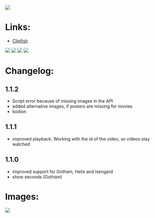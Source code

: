 ![](https://raw.githubusercontent.com/bromix/repository.bromix.storage/master/plugin.video.clipfish.de/icon.png)
# **Links:**

* [Clipfish](www.clipfish.de/)

[![](https://www.paypalobjects.com/en_GB/i/btn/btn_donate_LG.gif)](https://goo.gl/U5oVOj) [![](https://www.paypalobjects.com/en_US/i/btn/btn_donate_LG.gif)](https://goo.gl/15V9TN) [![](https://www.paypalobjects.com/de_DE/i/btn/btn_donate_LG.gif)](https://goo.gl/oEjE9E) [![](https://pledgie.com/campaigns/29261.png?skin_name=chrome)](https://goo.gl/K4RZrZ) 

# **Changelog:**

## **1.1.2**

* Script error because of missing images in the API
* added alternative images, if posters are missing for movies
* kodion

## **1.1.1**

* improved playback. Working with the id of the video, so videos stay watched

## **1.1.0**

* improved support for Gotham, Helix and Isengard
* show seconds (Gotham)


# **Images:**
![](http://i.imgur.com/xltujOj.png)
